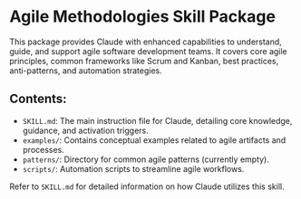# Agile Methodologies Skill Package

This package provides Claude with enhanced capabilities to understand, guide, and support agile software development teams. It covers core agile principles, common frameworks like Scrum and Kanban, best practices, anti-patterns, and automation strategies.

## Contents:

*   `SKILL.md`: The main instruction file for Claude, detailing core knowledge, guidance, and activation triggers.
*   `examples/`: Contains conceptual examples related to agile artifacts and processes.
*   `patterns/`: Directory for common agile patterns (currently empty).
*   `scripts/`: Automation scripts to streamline agile workflows.

Refer to `SKILL.md` for detailed information on how Claude utilizes this skill.
